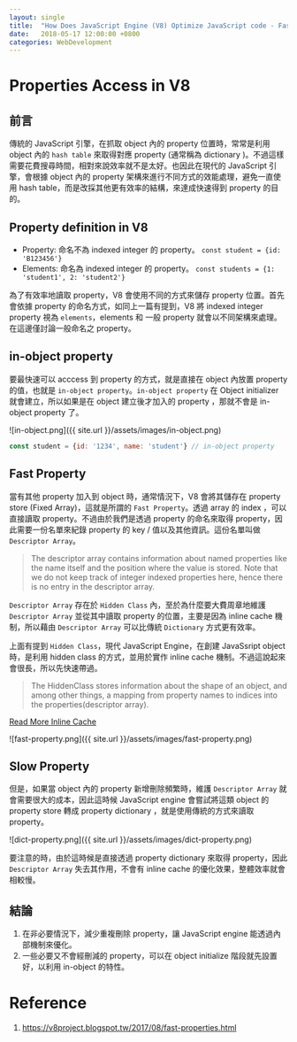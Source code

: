 ```yaml
---
layout: single
title:  "How Does JavaScript Engine (V8) Optimize JavaScript code - Fast Property Access"
date:   2018-05-17 12:00:00 +0800
categories: WebDevelopment
---
```

# Properties Access in V8
## 前言
傳統的 JavaScript 引擎，在抓取 object 內的 property 位置時，常常是利用 object 內的 `hash table` 來取得對應 property (通常稱為 dictionary )。不過這樣需要花費搜尋時間，相對來說效率就不是太好。也因此在現代的 JavaScript 引擎，會根據 object 內的 property 架構來進行不同方式的效能處理，避免一直使用 hash table，而是改採其他更有效率的結構，來達成快速得到 property 的目的。

## Property definition in V8
- Property: 命名不為 indexed integer 的 property。
 `const student = {id: 'B123456'}`
- Elements: 命名為 indexed integer 的 property。
 `const students = {1: 'student1', 2: 'student2'}`

為了有效率地讀取 property，V8 會使用不同的方式來儲存 property 位置。首先會依據 property 的命名方式，如同上一篇有提到，V8 將 indexed integer property 視為 `elements`，elements 和 一般 property 就會以不同架構來處理。在這邊僅討論一般命名之 property。

## in-object property
要最快速可以 acccess 到 property 的方式，就是直接在 object 內放置 property 的值，也就是 `in-object property`。`in-object property` 在 Object initializer  就會建立，所以如果是在 object 建立後才加入的 property ，那就不會是 in-object property 了。

![in-object.png]({{ site.url }}/assets/images/in-object.png)  

```javascript
const student = {id: '1234', name: 'student'} // in-object property
```

## Fast Property
當有其他 property 加入到 object 時，通常情況下，V8 會將其儲存在 property store (Fixed Array)，這就是所謂的 `Fast Property`。透過 array 的 index ，可以直接讀取 property。不過由於我們是透過 property 的命名來取得 property，因此需要一份名單來紀錄 property 的 key / 值以及其他資訊。這份名單叫做 `Descriptor Array`。

> The descriptor array contains information about named properties like the name itself and the position where the value is stored. Note that we do not keep track of integer indexed properties here, hence there is no entry in the descriptor array.

`Descriptor Array` 存在於 `Hidden Class` 內，至於為什麼要大費周章地維護 `Descriptor Array` 並從其中讀取 property 的位置，主要是因為 inline cache 機制，所以藉由 `Descriptor Array` 可以比傳統 `Dictionary` 方式更有效率。

上面有提到 `Hidden Class`，現代 JavaScript Engine，在創建 JavaSsript object 時，是利用 hidden class 的方式，並用於實作 inline cache 機制。不過這說起來會很長，所以先快速帶過。
>  The HiddenClass stores information about the shape of an object, and among other things, a mapping from property names to indices into the properties(descriptor array).

[Read More Inline Cache](https://github.com/sq/JSIL/wiki/Optimizing-dynamic-JavaScript-with-inline-caches)

![fast-property.png]({{ site.url }}/assets/images/fast-property.png)

## Slow Property
但是，如果當 object 內的 property 新增刪除頻繁時，維護 `Descriptor Array` 就會需要很大的成本，因此這時候 JavaScript engine 會嘗試將這類 object 的 property store 轉成 property dictionary ，就是使用傳統的方式來讀取 property。

![dict-property.png]({{ site.url }}/assets/images/dict-property.png)

要注意的時，由於這時候是直接透過 property dictionary 來取得 property，因此 `Descriptor Array` 失去其作用，不會有 inline cache 的優化效果，整體效率就會相較慢。

## 結論
1. 在非必要情況下，減少重複刪除 property，讓 JavaScript engine 能透過內部機制來優化。
2. 一些必要又不會經刪減的 property，可以在 object initialize 階段就先設置好，以利用 in-object 的特性。

# Reference
1. https://v8project.blogspot.tw/2017/08/fast-properties.html